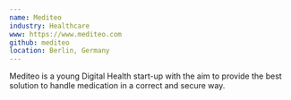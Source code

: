 ```yaml
---
name: Mediteo
industry: Healthcare
www: https://www.mediteo.com
github: mediteo
location: Berlin, Germany
---
```

Mediteo is a young Digital Health start-up with the aim to provide the best solution to handle medication in a correct and secure way.
